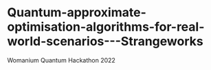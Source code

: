 # Quantum-approximate-optimisation-algorithms-for-real-world-scenarios---Strangeworks
Womanium Quantum Hackathon 2022
